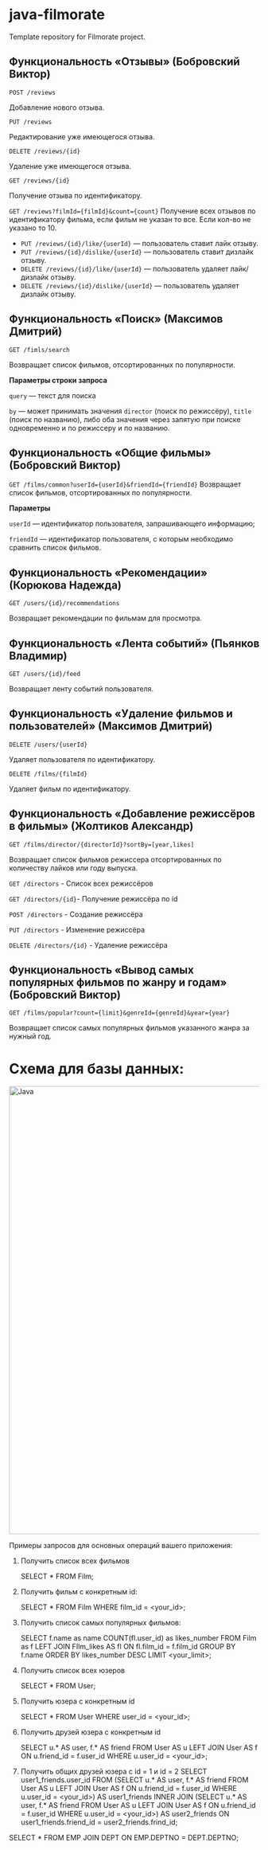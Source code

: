 # java-filmorate
Template repository for Filmorate project.

## Функциональность «Отзывы» (Бобровский Виктор)

`POST /reviews`

Добавление нового отзыва.

`PUT /reviews`

Редактирование уже имеющегося отзыва.

`DELETE /reviews/{id}`

Удаление уже имеющегося отзыва.

`GET /reviews/{id}`

Получение отзыва по идентификатору. 

`GET /reviews?filmId={filmId}&count={count}`
Получение всех отзывов по идентификатору фильма, если фильм не указан то все. Если кол-во не указано то 10.

- `PUT /reviews/{id}/like/{userId}`  — пользователь ставит лайк отзыву.
- `PUT /reviews/{id}/dislike/{userId}`  — пользователь ставит дизлайк отзыву.
- `DELETE /reviews/{id}/like/{userId}`  — пользователь удаляет лайк/дизлайк отзыву.
- `DELETE /reviews/{id}/dislike/{userId}`  — пользователь удаляет дизлайк отзыву.

## Функциональность «Поиск» (Максимов Дмитрий)

`GET /fimls/search`

Возвращает список фильмов, отсортированных по популярности.

**Параметры строки запроса**

`query` — текст для поиска

`by` — может принимать значения `director` (поиск по режиссёру), `title` (поиск по названию), либо оба значения через запятую при поиске одновременно и по режиссеру и по названию.

## Функциональность «Общие фильмы» (Бобровский Виктор)

`GET /films/common?userId={userId}&friendId={friendId}`
Возвращает список фильмов, отсортированных по популярности.

**Параметры**

`userId` — идентификатор пользователя, запрашивающего информацию;

`friendId` — идентификатор пользователя, с которым необходимо сравнить список фильмов.

## Функциональность «Рекомендации» (Корюкова Надежда)

`GET /users/{id}/recommendations`

Возвращает рекомендации по фильмам для просмотра.

## Функциональность «Лента событий» (Пьянков Владимир)

`GET /users/{id}/feed`

Возвращает ленту событий пользователя.

## Функциональность «Удаление фильмов и пользователей» (Максимов Дмитрий)

`DELETE /users/{userId}` 

Удаляет пользователя по идентификатору. 

`DELETE /films/{filmId}` 

Удаляет фильм по идентификатору.

## Функциональность «Добавление режиссёров в фильмы» (Жолтиков Александр)

`GET /films/director/{directorId}?sortBy=[year,likes]` 

Возвращает список фильмов режиссера отсортированных по количеству лайков или году выпуска. 

`GET /directors` - Список всех режиссёров

`GET /directors/{id}`- Получение режиссёра по id

`POST /directors` - Создание режиссёра

`PUT /directors` - Изменение режиссёра

`DELETE /directors/{id}` - Удаление режиссёра

## Функциональность «Вывод самых популярных фильмов по жанру и годам» (Бобровский Виктор)

`GET /films/popular?count={limit}&genreId={genreId}&year={year}`

Возвращает список самых популярных фильмов указанного жанра за нужный год.

# Схема для базы данных: 

<p align="left">
<a href="https://miro.com/app/board/uXjVMbPpfag=/?moveToWidget=3458764549540578678&cot=10" target="_blank" rel="noreferrer"><img src="https://github.com/Stepashka37/java-filmorate/blob/add-friends-likes/My First Board (1).jpg" width="2000" height="900" alt="Java" /></a>

  </p>

Примеры запросов для основных операций вашего приложения:
1) Получить список всех фильмов
   
   SELECT * 
   FROM Film;
   
2) Получить фильм c конкретным id:
   
   SELECT * 
   FROM Film
   WHERE film_id = <your_id>;
   
3) Получить список самых популярных фильмов:
   
   SELECT f.name as name
          COUNT(fl.user_id) as likes_number
   FROM Film as f
   LEFT JOIN FIlm_likes AS fl ON fl.film_id = f.film_id
   GROUP BY f.name 
   ORDER BY likes_number DESC
   LIMIT <your_limit>;
   
4) Получить список всех юзеров
   
   SELECT * 
   FROM User;
   
5) Получить юзера с конкретным id
   
   SELECT * 
   FROM User
   WHERE user_id = <your_id>;
   
6) Получить друзей юзера с конкретным id

   SELECT u.* AS user,
      f.* AS friend
FROM User AS u
LEFT JOIN User AS f ON u.friend_id = f.user_id
WHERE u.user_id = <your_id>;

7) Получить общих друзей юзера c id = 1 и id = 2
SELECT user1_friends.user_id
FROM (SELECT u.* AS user,
      f.* AS friend
      FROM User AS u
      LEFT JOIN User AS f ON u.friend_id = f.user_id
      WHERE u.user_id = <your_id>) AS user1_friends
INNER JOIN (SELECT u.* AS user,
      f.* AS friend
      FROM User AS u
      LEFT JOIN User AS f ON u.friend_id = f.user_id
      WHERE u.user_id = <your_id>) AS user2_friends 
ON user1_friends.friend_id = user2_friends.frind_id;

  
  SELECT * FROM EMP JOIN DEPT ON EMP.DEPTNO = DEPT.DEPTNO;
